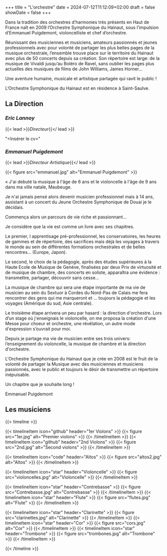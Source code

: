 +++
title = "L'orchestre"
date = 2024-07-12T11:12:09+02:00
draft = false
showDate = false
+++

Dans la tradition des orchestres d’harmonies très
présents en Haut de France naît en 2009 l’Orchestre
Symphonique du Hainaut, sous l’impulsion d’Emmanuel
Puigdemont, violoncelliste et chef d’orchestre.  
  
Réunissant des musiciennes et musiciens, amateurs
passionnés et jeunes professionnels avec pour volonté
de partager les plus belles pages de la musique
orchestrale, l’ensemble trouve place sur le territoire du
Hainaut avec plus de 50 concerts depuis sa création.
Son répertoire est large: de la musique de Vivaldi
jusqu’au Boléro de Ravel, sans oublier les pages plus
actuelles des musiques de films de John Williams,
James Horner…

Une aventure humaine, musicale et artistique partagée
qui ravit le public !

L’Orchestre Symphonique du Hainaut est en résidence
à Saint-Saulve.

## **La Direction**
### *Eric Lannoy*
{{< lead >}}*Directeur*{{</ lead >}}

"<Insérer le cv>"

### *Emmanuel Puigdemont*
{{< lead >}}*Directeur Artistique*{{</ lead >}}


{{< figure
    src="emmanuel.jpg"
    alt="Emmanuel Puigdemont"
    >}}

« J'ai debuté la musique à l'âge de 6 ans et le violoncelle à l'âge de 9 ans dans ma ville natale, Maubeuge.

Je n'ai jamais pensé alors devenir musicien professionnel mais à 14 ans, assistant à un concert du Jeune Orchestre Symphonique de Douai je le décidais.

Commença alors un parcours de vie riche et passionnant…

Je considère que la vie est comme un livre avec ses chapitres.

Le premier, l apprentisage pré-professionnel, les conservatoires, les heures de gammes et de répertoire, des sacrifices mais déjà les voyages à travers le monde au sein de différentes formations orchestrales et de belles rencontres… (Europe, Japon).

Le second, le choix de la pédagogie, après des études supérieures à la Haute Ecole de Musique de Genève, finalisées par deux Prix de virtuosité et de musique de chambre, des concerts en soliste, apparaîtra une évidence : transmettre, partager, découvrir sans cesse…

La musique de chambre qui sera une étape importante de ma vie de musicien au sein du Sextuor à Cordes du Nord-Pas de Calais me fera rencontrer des gens qui me marqueront et … toujours la pédagogie et les voyages (Amérique du sud, Asie centrale).

Le troisième étape arrivera un peu par hasard : la direction d'orchestre. Lors d’un stage où j'enseignais le violoncelle, on me proposa la création d'une Messe pour choeur et orchestre, une révélation, un autre mode d'expression s’ouvrait pour moi.

Depuis je partage ma vie de musicien entre ses trois univers: l’enseignement du violoncelle, la musique de chambre et la direction d'orchestre.

L'Orchestre Symphonique du Hainaut que je crée en 2008 est le fruit de la volonté de partager la Musique avec des musiciennes et musiciens passionnés, avec le public et toujours le désir de transmettre un répertoire inépuisable.

Un chapitre que je souhaite long ! 

Emmanuel Puigdemont 


## Les musiciens


{{< timeline >}}

  {{< timelineItem icon="github" header="1er Violons" >}}
    {{< figure
        src="1er.jpg"
        alt="Premier violons"
     >}}
  {{< /timelineItem >}}
  {{< timelineItem icon="github" header="2nd Violons" >}}
    {{< figure
        src="2nd.jpg"
        alt="Second violons"
     >}}
  {{< /timelineItem >}}


  {{< timelineItem icon="code" header="Altos" >}}
    {{< figure
        src="altos2.jpg"
        alt="Altos"
     >}}
  {{< /timelineItem >}}

  {{< timelineItem icon="star" header="Violoncelle" >}}
    {{< figure
        src="violoncelles.jpg"
        alt="Violoncelle"
     >}}
  {{< /timelineItem >}}

  {{< timelineItem icon="star" header="Contrebasse" >}}
    {{< figure
        src="Contrebasse.jpg"
        alt="Contrebasse"
     >}}
  {{< /timelineItem >}}
  {{< timelineItem icon="star" header="Flute" >}}
    {{< figure
        src="flutes.jpg"
        alt="Flute"
     >}}
  {{< /timelineItem >}}

  {{< timelineItem icon="star" header="Clarinette" >}}
    {{< figure
        src="clarinettes.jpg"
        alt="Clarinette"
     >}}
  {{< /timelineItem >}}
  {{< timelineItem icon="star" header="Cor" >}}
    {{< figure
        src="cors.jpg"
        alt="Cor"
     >}}
  {{< /timelineItem >}}
  {{< timelineItem icon="star" header="Trombone" >}}
    {{< figure
        src="trombones.jpg"
        alt="Trombone"
     >}}
  {{< /timelineItem >}}

{{< /timeline >}}


